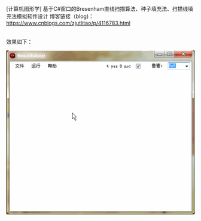 
[计算机图形学] 基于C#窗口的Bresenham直线扫描算法、种子填充法、扫描线填充法模拟软件设计
博客链接（blog)：https://www.cnblogs.com/zjutlitao/p/4116783.html

</br>
效果如下：

![](a.gif)
